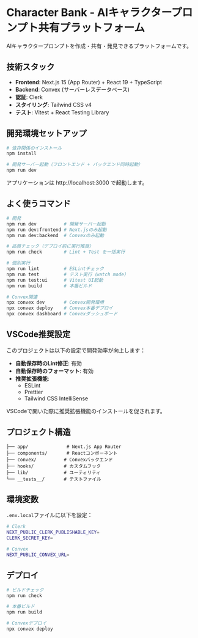# Character Bank - AIキャラクタープロンプト共有プラットフォーム

AIキャラクタープロンプトを作成・共有・発見できるプラットフォームです。

## 技術スタック

- **Frontend**: Next.js 15 (App Router) + React 19 + TypeScript
- **Backend**: Convex (サーバーレスデータベース)
- **認証**: Clerk
- **スタイリング**: Tailwind CSS v4
- **テスト**: Vitest + React Testing Library

## 開発環境セットアップ

```bash
# 依存関係のインストール
npm install

# 開発サーバー起動（フロントエンド + バックエンド同時起動）
npm run dev
```

アプリケーションは http://localhost:3000 で起動します。

## よく使うコマンド

```bash
# 開発
npm run dev          # 開発サーバー起動
npm run dev:frontend # Next.jsのみ起動
npm run dev:backend  # Convexのみ起動

# 品質チェック（デプロイ前に実行推奨）
npm run check        # Lint + Test を一括実行

# 個別実行
npm run lint         # ESLintチェック
npm run test         # テスト実行（watch mode）
npm run test:ui      # Vitest UI起動
npm run build        # 本番ビルド

# Convex関連
npx convex dev       # Convex開発環境
npx convex deploy    # Convex本番デプロイ
npx convex dashboard # Convexダッシュボード
```

## VSCode推奨設定

このプロジェクトは以下の設定で開発効率が向上します：

- **自動保存時のLint修正**: 有効
- **自動保存時のフォーマット**: 有効
- **推奨拡張機能**: 
  - ESLint
  - Prettier
  - Tailwind CSS IntelliSense

VSCodeで開いた際に推奨拡張機能のインストールを促されます。

## プロジェクト構造

```
├── app/              # Next.js App Router
├── components/       # Reactコンポーネント
├── convex/          # Convexバックエンド
├── hooks/           # カスタムフック
├── lib/             # ユーティリティ
└── __tests__/       # テストファイル
```

## 環境変数

`.env.local`ファイルに以下を設定：

```bash
# Clerk
NEXT_PUBLIC_CLERK_PUBLISHABLE_KEY=
CLERK_SECRET_KEY=

# Convex
NEXT_PUBLIC_CONVEX_URL=
```

## デプロイ

```bash
# ビルドチェック
npm run check

# 本番ビルド
npm run build

# Convexデプロイ
npx convex deploy
```
